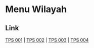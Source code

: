 # Menu Wilayah

## Link

[TPS 001](https://github.com/gigit-pemilu/pemilu-2024-17-bengkulu/tree/main/pilpres/hitung-suara/sub/17-bengkulu/sub/03-bengkulu-utara/sub/15-air-besi/sub/2016-dusun-curup/sub/001-tps)
 | 
[TPS 002](https://github.com/gigit-pemilu/pemilu-2024-17-bengkulu/tree/main/pilpres/hitung-suara/sub/17-bengkulu/sub/03-bengkulu-utara/sub/15-air-besi/sub/2016-dusun-curup/sub/002-tps)
 | 
[TPS 003](https://github.com/gigit-pemilu/pemilu-2024-17-bengkulu/tree/main/pilpres/hitung-suara/sub/17-bengkulu/sub/03-bengkulu-utara/sub/15-air-besi/sub/2016-dusun-curup/sub/003-tps)
 | 
[TPS 004](https://github.com/gigit-pemilu/pemilu-2024-17-bengkulu/tree/main/pilpres/hitung-suara/sub/17-bengkulu/sub/03-bengkulu-utara/sub/15-air-besi/sub/2016-dusun-curup/sub/004-tps)

